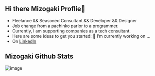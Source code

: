 
## Hi there Mizogaki Proflie👋

- Fleelance && Seasoned Consultant && Developer && Designer
- Job change from a pachinko parlor to a programmer.
- Currently, I am supporting companies as a tech consultant.
- Here are some ideas to get you started: 🔭 I’m currently working on ...
- On [LinkedIn](https://www.linkedin.com/in/mizogaki/)

## Mizogaki Github Stats
![image](https://github-readme-stats.vercel.app/api?username=Mizogaki&count_private=true&show_icons=true&theme=tokyonight&=anuraghazra&include_all_commits=true&hide=contribs,prs&hide_title=true)
